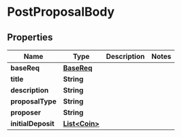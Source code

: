 
# PostProposalBody

## Properties
Name | Type | Description | Notes
------------ | ------------- | ------------- | -------------
**baseReq** | [**BaseReq**](BaseReq.md) |  | 
**title** | **String** |  | 
**description** | **String** |  | 
**proposalType** | **String** |  | 
**proposer** | **String** |  | 
**initialDeposit** | [**List&lt;Coin&gt;**](Coin.md) |  | 



